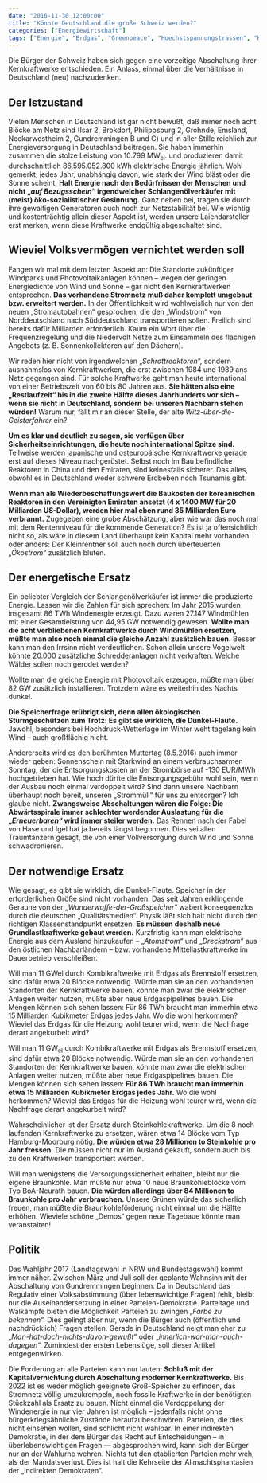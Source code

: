 ```yaml
---
date: "2016-11-30 12:00:00"
title: "Könnte Deutschland die große Schweiz werden?"
categories: ["Energiewirtschaft"]
tags: ["Energie", "Erdgas", "Greenpeace", "Hoechstspannungstrassen", "Kapitalstock", "Kohlekraftwerke", "Leistung", "Schlangenoel", "Stromerzeugung"]
---
```


Die Bürger der Schweiz haben sich gegen eine vorzeitige Abschaltung ihrer Kernkraftwerke entschieden. Ein Anlass, einmal über die Verhältnisse in Deutschland (neu) nachzudenken.


## Der Istzustand

Vielen Menschen in Deutschland ist gar nicht bewußt, daß immer noch acht Blöcke am Netz sind (Isar 2, Brokdorf, Philippsburg 2, Grohnde, Emsland, Neckarwestheim 2, Gundremmingen B und C) und in aller Stille reichlich zur Energieversorgung in Deutschland beitragen. Sie haben immerhin zusammen die stolze Leistung von 10.799 MW<sub>el</sub><a id="MMDHTMLSCROLLPOINT"></a>. und produzieren damit durchschnittlich 86.595.052.800 kWh elektrische Energie jährlich. Wohl gemerkt, jedes Jahr, unabhängig davon, wie stark der Wind bläst oder die Sonne scheint. __Halt Energie nach den Bedürfnissen der Menschen und nicht „_auf Bezugsschein_“ irgendwelcher Schlangenölverkäufer mit (meist) öko-sozialistischer Gesinnung.__ Ganz neben bei, tragen sie durch ihre gewaltigen Generatoren auch noch zur Netzstabilität bei. Wie wichtig und kostenträchtig allein dieser Aspekt ist, werden unsere Laiendarsteller erst merken, wenn diese Kraftwerke endgültig abgeschaltet sind.


## Wieviel Volksvermögen vernichtet werden soll

Fangen wir mal mit dem letzten Aspekt an: Die Standorte zukünftiger Windparks und Photovoltaikanlagen können – wegen der geringen Energiedichte von Wind und Sonne – gar nicht den Kernkraftwerken entsprechen. __Das vorhandene Stromnetz muß daher komplett umgebaut bzw. erweitert werden.__ In der Öffentlichkeit wird wohlweislich nur von den neuen „Stromautobahnen“ gesprochen, die den „Windstrom“ von Norddeutschland nach Süddeutschland transportieren sollen. Freilich sind bereits dafür Milliarden erforderlich. Kaum ein Wort über die Frequenzregelung und die Niedervolt Netze zum Einsammeln des flächigen Angebots (z. B. Sonnenkollektoren auf den Dächern).

Wir reden hier nicht von irgendwelchen „_Schrottreaktoren_“, sondern ausnahmslos von Kernkraftwerken, die erst zwischen 1984 und 1989 ans Netz gegangen sind. Für solche Kraftwerke geht man heute international von einer Betriebszeit von 60 bis 80 Jahren aus. __Sie hätten also eine „Restlaufzeit“ bis in die zweite Hälfte dieses Jahrhunderts vor sich – wenn sie nicht in Deutschland, sondern bei unseren Nachbarn stehen würden!__ Warum nur, fällt mir an dieser Stelle, der alte _Witz-über-die-Geisterfahrer_ ein?

__Um es klar und deutlich zu sagen, sie verfügen über Sicherheitseinrichtungen, die heute noch international Spitze sind.__ Teilweise werden japanische und osteuropäische Kernkraftwerke gerade erst auf dieses Niveau nachgerüstet. Selbst noch im Bau befindliche Reaktoren in China und den Emiraten, sind keinesfalls sicherer. Das alles, obwohl es in Deutschland weder schwere Erdbeben noch Tsunamis gibt.

__Wenn man als Wiederbeschaffungswert die Baukosten der koreanischen Reaktoren in den Vereinigten Emiraten ansetzt (4 x 1400 MW für 20 Milliarden US-Dollar), werden hier mal eben rund 35 Milliarden Euro verbrannt.__ Zugegeben eine grobe Abschätzung, aber wie war das noch mal mit dem Rentenniveau für die kommende Generation? Es ist ja offensichtlich nicht so, als wäre in diesem Land überhaupt kein Kapital mehr vorhanden oder anders: Der Kleinrentner soll auch noch durch überteuerten „_Ökostrom_“ zusätzlich bluten.


## Der energetische Ersatz

Ein beliebter Vergleich der Schlangenölverkäufer ist immer die produzierte Energie. Lassen wir die Zahlen für sich sprechen: Im Jahr 2015 wurden insgesamt 86 TWh Windenergie erzeugt. Dazu waren 27.147 Windmühlen mit einer Gesamtleistung von 44,95 GW notwendig gewesen. __Wollte man die acht verbliebenen Kernkraftwerke durch Windmühlen ersetzen, müßte man also noch einmal die gleiche Anzahl zusätzlich bauen.__ Besser kann man den Irrsinn nicht verdeutlichen. Schon allein unsere Vogelwelt könnte 20.000 zusätzliche Schredderanlagen nicht verkraften. Welche Wälder sollen noch gerodet werden?

Wollte man die gleiche Energie mit Photovoltaik erzeugen, müßte man über 82 GW zusätzlich installieren. Trotzdem wäre es weiterhin des Nachts dunkel.

__Die Speicherfrage erübrigt sich, denn allen ökologischen Sturmgeschützen zum Trotz: Es gibt sie wirklich, die Dunkel-Flaute.__ Jawohl, besonders bei Hochdruck-Wetterlage im Winter weht tagelang kein Wind – auch großflächig nicht.

Andererseits wird es den berühmten Muttertag (8.5.2016) auch immer wieder geben: Sonnenschein mit Starkwind an einem verbrauchsarmen Sonntag, der die Entsorgungskosten an der Strombörse auf -130 EUR/MWh hochgetrieben hat. Wie hoch dürfte die Entsorgungsgebühr wohl sein, wenn der Ausbau noch einmal verdoppelt wird? Sind dann unsere Nachbarn überhaupt noch bereit, unseren „Strommüll“ für uns zu entsorgen? Ich glaube nicht. __Zwangsweise Abschaltungen wären die Folge: Die Abwärtsspirale immer schlechter werdender Auslastung für die „_Erneuerbaren_“ wird immer steiler werden.__ Das Rennen nach der Fabel von Hase und Igel hat ja bereits längst begonnen. Dies sei allen Traumtänzern gesagt, die von einer Vollversorgung durch Wind und Sonne schwadronieren.


## Der notwendige Ersatz

Wie gesagt, es gibt sie wirklich, die Dunkel-Flaute. Speicher in der erforderlichen Größe sind nicht vorhanden. Das seit Jahren erklingende Geraune von der „_Wunderwaffe-der-Großspeicher_“ wabert konsequenzlos durch die deutschen „Qualitätsmedien“. Physik läßt sich halt nicht durch den richtigen Klassenstandpunkt ersetzen. __Es müssen deshalb neue Grundlastkraftwerke gebaut werden.__ Kurzfristig kann man elektrische Energie aus dem Ausland hinzukaufen – „_Atomstrom_“ und „_Dreckstrom_“ aus den östlichen Nachbarländern – bzw. vorhandene Mittellastkraftwerke im Dauerbetrieb verschleißen.

Will man 11 GWel durch Kombikraftwerke mit Erdgas als Brennstoff ersetzen, sind dafür etwa 20 Blöcke notwendig. Würde man sie an den vorhandenen Standorten der Kernkraftwerke bauen, könnte man zwar die elektrischen Anlagen weiter nutzen, müßte aber neue Erdgaspipelines bauen. Die Mengen können sich sehen lassen: Für 86 TWh braucht man immerhin etwa 15 Milliarden Kubikmeter Erdgas jedes Jahr. Wo die wohl herkommen? Wieviel das Erdgas für die Heizung wohl teurer wird, wenn die Nachfrage derart angekurbelt wird?

Will man 11 GW<sub>el</sub> durch Kombikraftwerke mit Erdgas als Brennstoff ersetzen, sind dafür etwa 20 Blöcke notwendig. Würde man sie an den vorhandenen Standorten der Kernkraftwerke bauen, könnte man zwar die elektrischen Anlagen weiter nutzen, müßte aber neue Erdgaspipelines bauen. Die Mengen können sich sehen lassen: __Für 86 TWh braucht man immerhin etwa 15 Milliarden Kubikmeter Erdgas jedes Jahr.__ Wo die wohl herkommen? Wieviel das Erdgas für die Heizung wohl teurer wird, wenn die Nachfrage derart angekurbelt wird?

Wahrscheinlicher ist der Ersatz durch Steinkohlekraftwerke. Um die 8 noch laufenden Kernkraftwerke zu ersetzen, wären etwa 14 Blöcke vom Typ Hamburg-Moorburg nötig. __Die würden etwa 28 Millionen to Steinkohle pro Jahr fressen.__ Die müssen nicht nur im Ausland gekauft, sondern auch bis zu den Kraftwerken transportiert werden.

Will man wenigstens die Versorgungssicherheit erhalten, bleibt nur die eigene Braunkohle. Man müßte nur etwa 10 neue Braunkohleblöcke vom Typ BoA-Neurath bauen. __Die würden allerdings über 84 Millionen to Braunkohle pro Jahr verbrauchen.__ Unsere Grünen würde das sicherlich freuen, man müßte die Braunkohleförderung nicht einmal um die Hälfte erhöhen. Wieviele schöne „Demos“ gegen neue Tagebaue könnte man veranstalten!


## Politik

Das Wahljahr 2017 (Landtagswahl in NRW und Bundestagswahl) kommt immer näher. Zwischen März und Juli soll der geplante Wahnsinn mit der Abschaltung von Gundremmingen beginnen. Da in Deutschland das Regulativ einer Volksabstimmung (über lebenswichtige Fragen) fehlt, bleibt nur die Auseinandersetzung in einer Parteien-Demokratie. Parteitage und Walkämpfe bieten die Möglichkeit Parteien zu zwingen „_Farbe zu bekennen_“. Dies gelingt aber nur, wenn die Bürger auch (öffentlich und nachdrücklich) Fragen stellen. Gerade in Deutschland neigt man eher zu „_Man-hat-doch-nichts-davon-gewußt_“ oder „_innerlich-war-man-auch-dagegen_“. Zumindest der ersten Lebenslüge, soll dieser Artikel entgegenwirken.

Die Forderung an alle Parteien kann nur lauten: __Schluß mit der Kapitalvernichtung durch Abschaltung moderner Kernkraftwerke.__ Bis 2022 ist es weder möglich geeignete Groß-Speicher zu erfinden, das Stromnetz völlig umzukrempeln, noch fossile Kraftwerke in der benötigten Stückzahl als Ersatz zu bauen. Nicht einmal die Verdoppelung der Windenergie in nur vier Jahren ist möglich – jedenfalls nicht ohne bürgerkriegsähnliche Zustände heraufzubeschwören. Parteien, die dies nicht einsehen wollen, sind schlicht nicht wählbar. In einer indirekten Demokratie, in der dem Bürger das Recht auf Entscheidungen – in überlebenswichtigen Fragen — abgesprochen wird, kann sich der Bürger nur an der Wahlurne wehren. Nichts tut den etablierten Parteien mehr weh, als der Mandatsverlust. Dies ist halt die Kehrseite der Allmachtsphantasien der „indirekten Demokraten“.

